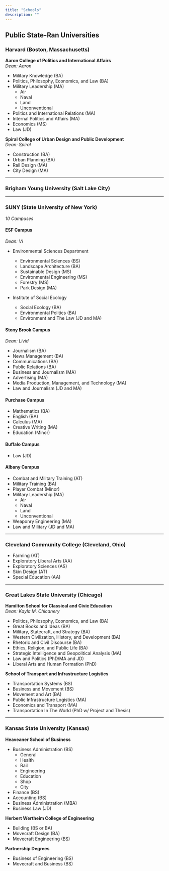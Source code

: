 ```yaml
---
title: "Schools"
description: ""
---
```


## Public State-Ran Universities

### Harvard (Boston, Massachusetts)

**Aaron College of Politics and International Affairs**  
*Dean: Aaron*  
- Military Knowledge (BA)  
- Politics, Philosophy, Economics, and Law (BA)  
- Military Leadership (MA)  
  - Air  
  - Naval  
  - Land  
  - Unconventional  
- Politics and International Relations (MA)  
- Internal Politics and Affairs (MA)  
- Economics (MS)  
- Law (JD)  

**Spiral College of Urban Design and Public Development**  
*Dean: Spiral*  
- Construction (BA)  
- Urban Planning (BA)  
- Rail Design (MA)  
- City Design (MA)  

---

### Brigham Young University (Salt Lake City)

---

### SUNY (State University of New York)  
*10 Campuses*

#### ESF Campus  
*Dean: Vi*  
- Environmental Sciences Department  
  - Environmental Sciences (BS)  
  - Landscape Architecture (BA)  
  - Sustainable Design (MS)  
  - Environmental Engineering (MS)  
  - Forestry (MS)  
  - Park Design (MA)  

- Institute of Social Ecology  
  - Social Ecology (BA)  
  - Environmental Politics (BA)  
  - Environment and The Law (JD and MA)  

#### Stony Brook Campus  
*Dean: Livid*  
- Journalism (BA)  
- News Management (BA)  
- Communications (BA)  
- Public Relations (BA)  
- Business and Journalism (MA)  
- Advertising (MA)  
- Media Production, Management, and Technology (MA)  
- Law and Journalism (JD and MA)  

#### Purchase Campus  
- Mathematics (BA)  
- English (BA)  
- Calculus (MA)  
- Creative Writing (MA)  
- Education (Minor)  

#### Buffalo Campus  
- Law (JD)  

#### Albany Campus  
- Combat and Military Training (AT)  
- Military Training (BA)  
- Player Combat (Minor)  
- Military Leadership (MA)  
  - Air  
  - Naval  
  - Land  
  - Unconventional  
- Weaponry Engineering (MA)  
- Law and Military (JD and MA)  

---

### Cleveland Community College (Cleveland, Ohio)

- Farming (AT)  
- Exploratory Liberal Arts (AA)  
- Exploratory Sciences (AS)  
- Skin Design (AT)  
- Special Education (AA)  

---

### Great Lakes State University (Chicago)

**Hamilton School for Classical and Civic Education**  
*Dean: Kayla M. Chicanery*  
- Politics, Philosophy, Economics, and Law (BA)  
- Great Books and Ideas (BA)  
- Military, Statecraft, and Strategy (BA)  
- Western Civilization, History, and Development (BA)  
- Rhetoric and Civil Discourse (BA)  
- Ethics, Religion, and Public Life (BA)  
- Strategic Intelligence and Geopolitical Analysis (MA)  
- Law and Politics (PhD/MA and JD)  
- Liberal Arts and Human Formation (PhD)  

**School of Transport and Infrastructure Logistics**  
- Transportation Systems (BS)  
- Business and Movement (BS)  
- Movement and Art (BA)  
- Public Infrastructure Logistics (MA)  
- Economics and Transport (MA)  
- Transportation In The World (PhD w/ Project and Thesis)  

---

### Kansas State University (Kansas)

**Heaveaner School of Business**  
- Business Administration (BS)  
  - General  
  - Health  
  - Rail  
  - Engineering  
  - Education  
  - Shop  
  - City  
- Finance (BS)  
- Accounting (BS)  
- Business Administration (MBA)  
- Business Law (JD)  

**Herbert Wertheim College of Engineering**  
- Building (BS or BA)  
- Movecraft Design (BA)  
- Movecraft Engineering (BS)  

**Partnership Degrees**  
- Business of Engineering (BS)  
- Movecraft and Business (BS)  
